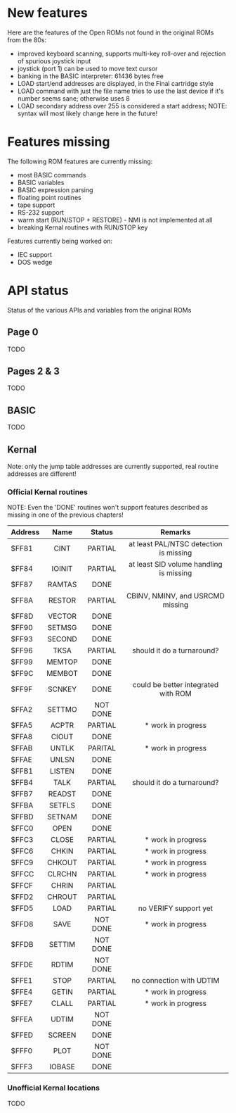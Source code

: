 # New features


Here are the features of the Open ROMs not found in the original ROMs from the 80s:

* improved keyboard scanning, supports multi-key roll-over and rejection of spurious joystick input
* joystick (port 1) can be used to move text cursor
* banking in the BASIC interpreter: 61436 bytes free
* LOAD start/end addresses are displayed, in the Final cartridge style
* LOAD command with just the file name tries to use the last device if it's number seems sane; otherwise uses 8
* LOAD secondary address over 255 is considered a start address; NOTE: syntax will most likely change here in the future!

# Features missing


The following ROM features are currently missing:

* most BASIC commands
* BASIC variables
* BASIC expression parsing
* floating point routines
* tape support
* RS-232 support
* warm start (RUN/STOP + RESTORE) - NMI is not implemented at all
* breaking Kernal routines with RUN/STOP key

Features currently being worked on:

* IEC support
* DOS wedge


# API status


Status of the various APIs and variables from the original ROMs


## Page 0


TODO


## Pages 2 & 3


TODO


## BASIC


TODO


## Kernal


Note: only the jump table addresses are currently supported, real routine addresses are different!


### Official Kernal routines

NOTE: Even the 'DONE' routines won't support features described as missing in one of the previous chapters!


| Address | Name   | Status   |  Remarks                                |
| ------- | :----: | :------: | :-------------------------------------: |
| $FF81   | CINT   | PARTIAL  | at least PAL/NTSC detection is missing  |
| $FF84   | IOINIT | PARTIAL  | at least SID volume handling is missing |
| $FF87   | RAMTAS | DONE     |                                         |
| $FF8A   | RESTOR | PARTIAL  | CBINV, NMINV, and USRCMD missing        |
| $FF8D   | VECTOR | DONE     |                                         |
| $FF90   | SETMSG | DONE     |                                         |
| $FF93   | SECOND | DONE     |                                         |
| $FF96   | TKSA   | PARTIAL  | should it do a turnaround?              |
| $FF99   | MEMTOP | DONE     |                                         |
| $FF9C   | MEMBOT | DONE     |                                         |
| $FF9F   | SCNKEY | DONE     | could be better integrated with ROM     |
| $FFA2   | SETTMO | NOT DONE |                                         |
| $FFA5   | ACPTR  | PARTIAL  | * work in progress                      |
| $FFA8   | CIOUT  | DONE     |                                         |
| $FFAB   | UNTLK  | PARITAL  | * work in progress                      |
| $FFAE   | UNLSN  | DONE     |                                         |
| $FFB1   | LISTEN | DONE     |                                         |
| $FFB4   | TALK   | PARTIAL  | should it do a turnaround?              |
| $FFB7   | READST | DONE     |                                         |
| $FFBA   | SETFLS | DONE     |                                         |
| $FFBD   | SETNAM | DONE     |                                         |
| $FFC0   | OPEN   | DONE     |                                         |
| $FFC3   | CLOSE  | PARTIAL  | * work in progress                      |
| $FFC6   | CHKIN  | PARTIAL  | * work in progress                      |
| $FFC9   | CHKOUT | PARTIAL  | * work in progress                      |
| $FFCC   | CLRCHN | PARTIAL  | * work in progress                      |
| $FFCF   | CHRIN  | PARTIAL  |                                         |
| $FFD2   | CHROUT | PARTIAL  |                                         |
| $FFD5   | LOAD   | PARTIAL  | no VERIFY support yet                   |
| $FFD8   | SAVE   | NOT DONE | * work in progress                      |
| $FFDB   | SETTIM | NOT DONE |                                         |
| $FFDE   | RDTIM  | NOT DONE |                                         |
| $FFE1   | STOP   | PARTIAL  | no connection with UDTIM                |
| $FFE4   | GETIN  | PARTIAL  | * work in progress                      |
| $FFE7   | CLALL  | PARTIAL  | * work in progress                      |
| $FFEA   | UDTIM  | NOT DONE |                                         |
| $FFED   | SCREEN | DONE     |                                         |
| $FFF0   | PLOT   | NOT DONE |                                         |
| $FFF3   | IOBASE | DONE     |                                         |


### Unofficial Kernal locations

TODO
